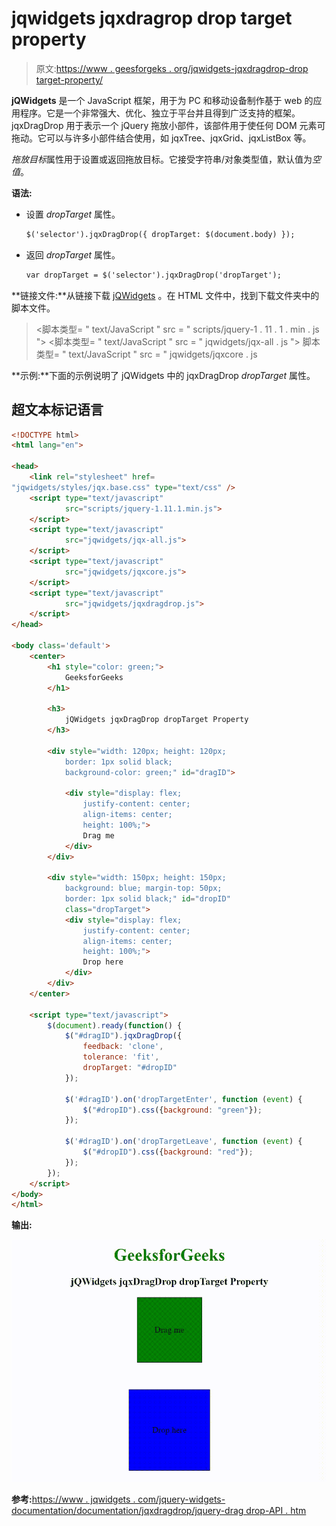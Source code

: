 # jqwidgets jqxdragrop drop target property

> 原文:[https://www . geesforgeks . org/jqwidgets-jqxdragdrop-drop target-property/](https://www.geeksforgeeks.org/jqwidgets-jqxdragdrop-droptarget-property/)

**jQWidgets** 是一个 JavaScript 框架，用于为 PC 和移动设备制作基于 web 的应用程序。它是一个非常强大、优化、独立于平台并且得到广泛支持的框架。jqxDragDrop 用于表示一个 jQuery 拖放小部件，该部件用于使任何 DOM 元素可拖动。它可以与许多小部件结合使用，如 jqxTree、jqxGrid、jqxListBox 等。

*拖放目标*属性用于设置或返回拖放目标。它接受字符串/对象类型值，默认值为*空值*。

**语法:**

*   设置 *dropTarget* 属性。

    ```html
    $('selector').jqxDragDrop({ dropTarget: $(document.body) });
    ```

*   返回 *dropTarget* 属性。

    ```html
    var dropTarget = $('selector').jqxDragDrop('dropTarget');
    ```

**链接文件:**从链接下载 [jQWidgets](https://www.jqwidgets.com/download/) 。在 HTML 文件中，找到下载文件夹中的脚本文件。

> <link rel="”stylesheet”" href="”jqwidgets/styles/jqx.base.css”" type="”text/css”">
> <脚本类型= " text/JavaScript " src = " scripts/jquery-1 . 11 . 1 . min . js "></脚本>
> <脚本类型= " text/JavaScript " src = " jqwidgets/jqx-all . js "></脚本>
> 脚本类型= " text/JavaScript " src = " jqwidgets/jqxcore . js

**示例:**下面的示例说明了 jQWidgets 中的 jqxDragDrop *dropTarget* 属性。

## 超文本标记语言

```html
<!DOCTYPE html>
<html lang="en">

<head>
    <link rel="stylesheet" href=
"jqwidgets/styles/jqx.base.css" type="text/css" />
    <script type="text/javascript" 
            src="scripts/jquery-1.11.1.min.js">
    </script>
    <script type="text/javascript" 
            src="jqwidgets/jqx-all.js">
    </script>
    <script type="text/javascript" 
            src="jqwidgets/jqxcore.js">
    </script>
    <script type="text/javascript" 
            src="jqwidgets/jqxdragdrop.js">
    </script>
</head>

<body class='default'>
    <center>
        <h1 style="color: green;">
            GeeksforGeeks
        </h1>

        <h3>
            jQWidgets jqxDragDrop dropTarget Property
        </h3>

        <div style="width: 120px; height: 120px; 
            border: 1px solid black; 
            background-color: green;" id="dragID">

            <div style="display: flex;
                justify-content: center;
                align-items: center;
                height: 100%;">
                Drag me
            </div>
        </div>

        <div style="width: 150px; height: 150px; 
            background: blue; margin-top: 50px;
            border: 1px solid black;" id="dropID" 
            class="dropTarget">
            <div style="display: flex;
                justify-content: center;
                align-items: center;
                height: 100%;">
                Drop here
            </div>
        </div>
    </center>

    <script type="text/javascript">
        $(document).ready(function() {
            $("#dragID").jqxDragDrop({
                feedback: 'clone',
                tolerance: 'fit',
                dropTarget: "#dropID"
            });

            $('#dragID').on('dropTargetEnter', function (event) {
                $("#dropID").css({background: "green"});
            });

            $('#dragID').on('dropTargetLeave', function (event) {
                $("#dropID").css({background: "red"});
            });
        });
    </script>
</body>
</html>
```

**输出:**

![](img/d8bdbf7395e432d38a4c34b5d3062894.png)

**参考:**[https://www . jqwidgets . com/jquery-widgets-documentation/documentation/jqxdragdrop/jquery-drag drop-API . htm](https://www.jqwidgets.com/jquery-widgets-documentation/documentation/jqxdragdrop/jquery-dragdrop-api.htm)